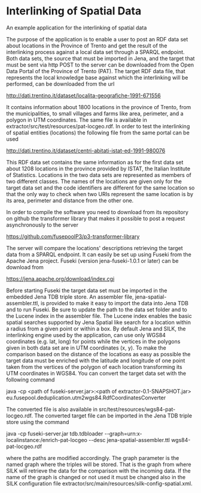 Interlinking of Spatial Data
============================

An example application for the interlinking of spatial data

The purpose of the application is to enable a user to post an RDF data set about locations in the Province of Trento
and get the result of the interlinking process against a local data set through a SPARQL endpoint. Both data sets,
the source that must be imported in Jena, and the target that must be sent via http POST to the server can be downloaded 
from the Open Data Portal of the Province of Trento (PAT).
The target RDF data file, that represents the local knowledge base against which the interlinking will be performed, can be downloaded from the url

http://dati.trentino.it/dataset/localita-geografiche-1991-671556

It contains information about 1800 locations in the province of Trento, from the municipalities, to small villages and farms like area, perimeter, and a polygon in UTM coordinates. The same file is available in extractor/src/test/resources/pat-locgeo.rdf. In order to test the interlinking of spatial entities (locations) the following file from the same portal can be used

http://dati.trentino.it/dataset/centri-abitati-istat-ed-1991-980076

This RDF data set contains the same information as for the first data set about 1208 locations in the province provided by ISTAT, the Italian Institute of Statistics. Locations in the two data sets are represented as members of two different classes. The names of the locations are given only for the target data set and the code identifiers are different for the same location so that the only way to check when two URIs represent the same location is by its area, perimeter and distance from the other one.

In order to compile the software you need to download from its repository on github the transformer library that makes it possible to post a request asynchronously to the server

https://github.com/fusepoolP3/p3-transformer-library

The server will compare the locations' descriptions retrieving the target data from a SPARQL endpoint. It can easily be set up using Fuseki from the Apache Jena project. Fuseki (version jena-fuseki-1.0.1 or later) can be download from 

https://jena.apache.org/download/index.cgi

Before starting Fuseki the target data set must be imported in the embedded Jena TDB triple store. An assembler file, jena-spatial-assembler.ttl, is provided to make it easy to import the data into Jena TDB and to run Fuseki. Be sure to update the path to the data set folder and to the Lucene index in the assembler file. The Lucene index enables the basic spatial searches supported by Jena Spatial like search for a location within a radius from a given point or within a box.
By default Jena and SILK, the interlinking engine used by the application, can use only WGS84 coordinates (e.g. lat, long) for points while the vertices in the polygons given in both data set are in UTM coordinates (x, y). To make the comparison based on the distance of the locations as easy as possible the target data must be enriched with the latitude and longitude of one point taken from the vertices of the polygon of each location transforming its UTM coordinates in WGS84. You can convert the target data set with the following command

java -cp &lt;path of fuseki-server.jar&gt;:&lt;path of extractor-0.1-SNAPSHOT.jar&gt; eu.fusepool.deduplication.utm2wgs84.RdfCoordinatesConverter <path of pat-locgeo.rdf>

The converted file is also available in src/test/resources/wgs84-pat-locgeo.rdf. The converted target file can be imported in the Jena TDB triple store using the command

java -cp fuseki-server.jar tdb.tdbloader --graph=urn:x-localinstance:/enrich-pat-locgeo --desc jena-spatial-assembler.ttl wgs84-pat-locgeo.rdf

where the paths are modified accordingly. The graph parameter is the named graph where the triples will be stored. That is the graph from where SILK will retrieve the data for the comparison with the incoming data. If the name of the graph is changed or not used it must be changed also in the SILK configuration file extractor/src/main/resources/silk-config-spatial.xml. 





